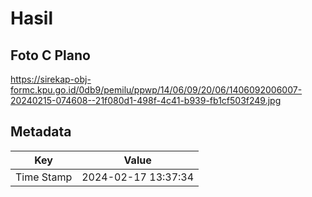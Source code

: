 # Hasil

## Foto C Plano

https://sirekap-obj-formc.kpu.go.id/0db9/pemilu/ppwp/14/06/09/20/06/1406092006007-20240215-074608--21f080d1-498f-4c41-b939-fb1cf503f249.jpg


## Metadata

| Key        | Value               |
| ---------- | ------------------- |
| Time Stamp | 2024-02-17 13:37:34 |



